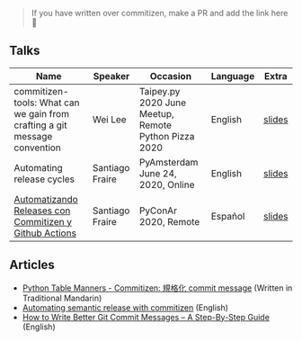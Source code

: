 > If you have written over commitizen, make a PR and add the link here 💪

## Talks

| Name                                                                      | Speaker         | Occasion                                             | Language | Extra                                                                                                                            |
| ------------------------------------------------------------------------- | --------------- | ---------------------------------------------------- | -------- | -------------------------------------------------------------------------------------------------------------------------------- |
| commitizen-tools: What can we gain from crafting a git message convention | Wei Lee         | Taipey.py 2020 June Meetup, Remote Python Pizza 2020 | English  | [slides](https://speakerdeck.com/leew/commitizen-tools-what-can-we-gain-from-crafting-a-git-message-convention-at-taipey-dot-py) |
| Automating release cycles                                                 | Santiago Fraire | PyAmsterdam June 24, 2020, Online                    | English  | [slides](https://woile.github.io/commitizen-presentation/)                                                                       |
| [Automatizando Releases con Commitizen y Github Actions][automatizando]   | Santiago Fraire | PyConAr 2020, Remote                                 | Español  | [slides](https://woile.github.io/automating-releases-github-actions-presentation/#/)                                             |

## Articles

- [Python Table Manners - Commitizen: 規格化 commit message](https://lee-w.github.io/posts/tech/2020/03/python-table-manners-commitizen/) (Written in Traditional Mandarin)
- [Automating semantic release with commitizen](https://woile.dev/posts/automating-semver-releases-with-commitizen/) (English)
- [How to Write Better Git Commit Messages – A Step-By-Step Guide](https://www.freecodecamp.org/news/how-to-write-better-git-commit-messages/?utm_source=tldrnewsletter) (English)

[automatizando]: https://youtu.be/t3aE2M8UPBo
